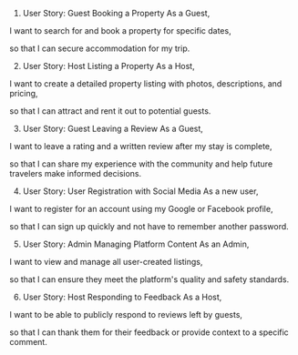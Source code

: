 1. User Story: Guest Booking a Property
As a Guest,

I want to search for and book a property for specific dates,

so that I can secure accommodation for my trip.

2. User Story: Host Listing a Property
As a Host,

I want to create a detailed property listing with photos, descriptions, and pricing,

so that I can attract and rent it out to potential guests.

3. User Story: Guest Leaving a Review
As a Guest,

I want to leave a rating and a written review after my stay is complete,

so that I can share my experience with the community and help future travelers make informed decisions.

4. User Story: User Registration with Social Media
As a new user,

I want to register for an account using my Google or Facebook profile,

so that I can sign up quickly and not have to remember another password.

5. User Story: Admin Managing Platform Content
As an Admin,

I want to view and manage all user-created listings,

so that I can ensure they meet the platform's quality and safety standards.

6. User Story: Host Responding to Feedback
As a Host,

I want to be able to publicly respond to reviews left by guests,

so that I can thank them for their feedback or provide context to a specific comment.
